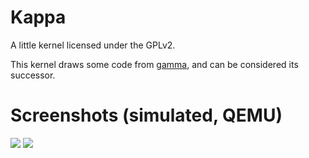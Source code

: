 # Kappa

A little kernel licensed under the GPLv2.

This kernel draws some code from [gamma](https://github.com/theunamedguy/gamma), and can be considered its successor.

# Screenshots (simulated, QEMU)

<img src="https://github.com/theunamedguy/kappa/blob/master/docs/ss1.bmp?raw=true">
<img src="https://github.com/theunamedguy/kappa/blob/master/docs/ss2.bmp?raw=true">
